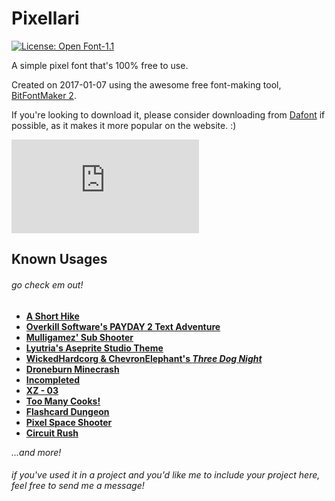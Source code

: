 # Pixellari
[![License: Open Font-1.1](https://img.shields.io/badge/License-OFL%201.1-lightgreen.svg)](https://opensource.org/licenses/OFL-1.1)

A simple pixel font that's 100% free to use.

Created on 2017-01-07 using the awesome free font-making tool, [BitFontMaker 2](http://www.pentacom.jp/pentacom/bitfontmaker2/).

If you're looking to download it, please consider downloading from [Dafont][font-link] if possible, as it makes it more popular on the website. :)

![Hi Github! :)](https://img.dafont.com/preview_bitmap.php?text=Hi+Github%21+%3A%29&ttf=pixellari0&ext=1&size=12)

## Known Usages
###### *go check em out!*

- **[A Short Hike](http://ashorthike.com/)**
- **[Overkill Software's PAYDAY 2 Text Adventure](https://www.overkillsoftware.com/pdtextadventure/index.php)**
- **[Mulligamez' Sub Shooter](https://mulligamez.itch.io/sub-shooter)**
- **[Lyutria's Aseprite Studio Theme](https://github.com/Lyutria/aseprite-studio-theme)**
- **[WickedHardcorg & ChevronElephant's *Three Dog Night*](https://rpgmaker.net/games/9975/)**
- **[Droneburn Minecrash](https://www.newgrounds.com/portal/view/750379)**
- **[Incompleted](https://oncgm.itch.io/incompleted)**
- **[XZ - 03](https://bocodillo.itch.io/xz-03)**
- **[Too Many Cooks!](https://bocodillo.itch.io/too-many-cooks)**
- **[Flashcard Dungeon](https://benjaminnolan.itch.io/flashcard-dungeon)**
- **[Pixel Space Shooter](https://tarcisiotm.itch.io/pixel-space-shooter)**
- **[Circuit Rush](https://lucky89-games.itch.io/circuit-rush)**

*...and more!*

###### if you've used it in a project and you'd like me to include your project here, feel free to send me a message!


[font-link]: https://www.dafont.com/pixellari.font
